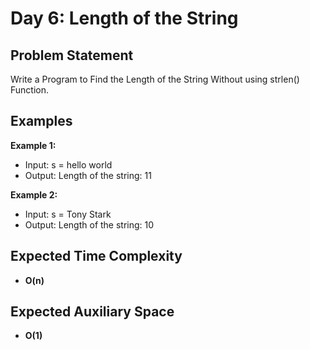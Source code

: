 # Day 6: Length of the String

## Problem Statement

Write a Program to Find the Length of the String Without using strlen() Function.

## Examples

**Example 1:**

- Input: s = hello world
- Output: Length of the string: 11

**Example 2:**
- Input: s = Tony Stark
- Output: Length of the string: 10

## Expected Time Complexity

- **O(n)**


## Expected Auxiliary Space

- **O(1)**
